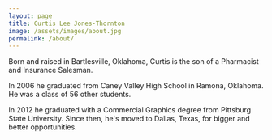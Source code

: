 ```yaml
---
layout: page
title: Curtis Lee Jones-Thornton
image: /assets/images/about.jpg
permalink: /about/
---
```


Born and raised in Bartlesville, Oklahoma, Curtis is the son of a Pharmacist and Insurance Salesman.

In 2006 he graduated from Caney Valley High School in Ramona, Oklahoma. He was a class of 56 other students.

In 2012 he graduated with a Commercial Graphics degree from Pittsburg State University. Since then, he's moved to Dallas, Texas, for bigger and better opportunities.
